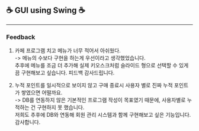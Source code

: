 ## ☕ GUI using Swing ☕

<hr>

### Feedback
1. 카페 프로그램 치고 메뉴가 너무 적어서 아쉬웠다. <br>
 -> 메뉴의 수보다 구현을 하는게 우선이라고 생각했었습니다. <br>
    추후에 메뉴를 조금 더 추가해 실제 키오스크처럼 슬라이드 형으로 선택할 수 있게끔 구현해보고 싶습니다. 피드백 감사드립니다.<br>
 
2. 누적 포인트를 일시적으로 보이지 않고 구매 종료시 사용자 별로 진짜 누적 포인트가 쌓였으면 어떨까요. <br>
 -> DB를 연동하지 않은 기본적인 프로그램 작성이 목표였기 때문에, 사용자별로 누적하는 건 구현하지 못 했습니다. <br>
    저희도 추후에 DB와 연동해 회원 관리 시스템과 함께 구현해보고 싶은 기능입니다. 감사합니다.
